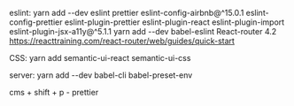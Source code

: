 eslint: 
yarn add --dev eslint prettier eslint-config-airbnb@^15.0.1 eslint-config-prettier eslint-plugin-prettier eslint-plugin-react eslint-plugin-import eslint-plugin-jsx-a11y@^5.1.1
yarn add --dev babel-eslint
React-router 4.2
    https://reacttraining.com/react-router/web/guides/quick-start

CSS:
    yarn add semantic-ui-react semantic-ui-css

server:
    yarn add --dev babel-cli babel-preset-env

cms + shift + p - prettier


